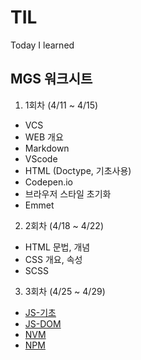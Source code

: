 # TIL

Today I learned

## MGS 워크시트

1. 1회차 (4/11 ~ 4/15)

- VCS
- WEB 개요
- Markdown
- VScode
- HTML (Doctype, 기초사용)
- Codepen.io
- 브라우저 스타일 초기화
- Emmet

2. 2회차 (4/18 ~ 4/22)

- HTML 문법, 개념
- CSS 개요, 속성
- SCSS

3. 3회차 (4/25 ~ 4/29)

- [JS-기초](https://github.com/youngcodej22/TIL/blob/main/posts/03_JS/01_js_basic.md)
- [JS-DOM](https://github.com/youngcodej22/TIL/blob/main/posts/03_JS/03_js_DOM.md)
- [NVM](https://github.com/youngcodej22/TIL/blob/main/posts/07_DEVELOPMENT_TOOLS/01_NVM.md)
- [NPM](https://github.com/youngcodej22/TIL/blob/main/posts/07_DEVELOPMENT_TOOLS/02_NPM.md)
